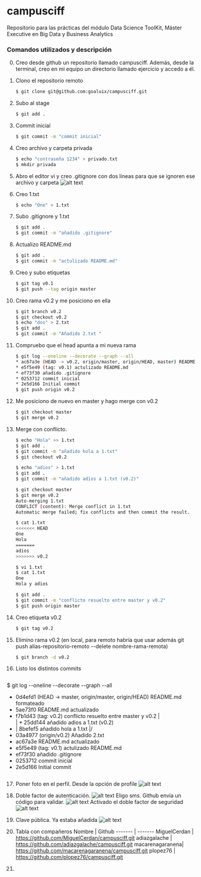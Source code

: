 # campusciff
Repositorio para las prácticas del módulo Data Science ToolKit, Máster Executive en Big Data y Business Analytics

### Comandos utilizados y descripción

0. Creo desde github un repositorio llamado campusciff. Además, desde la terminal, creo en mi equipo un directorio llamado ejercicio y accedo a él.

1. Clono el repositorio remoto

	```sh
	$ git clone git@github.com:goaluix/campusciff.git
	```

2. Subo al stage
	```sh
	$ git add .
	```
3. Commit inicial
	```sh
	$ git commit -m "commit inicial"
	```


4. Creo archivo y carpeta privada
	```sh
	$ echo "contraseña 1234" > privado.txt
	$ mkdir privada
	```

5. Abro el editor vi y creo .gitignore con dos líneas para que se ignoren ese archivo y carpeta
	![alt text](https://github.com/goaluix/campusciff/blob/master/captura_vi.png "Editor vi")
6. Creo 1.txt
	```sh
	$ echo "One" > 1.txt
	```

7. Subo .gitignore y 1.txt
	```sh
	$ git add .
	$ git commit -m "añadido .gitignore"
	```
8. Actualizo README.md
	```sh
	$ git add .
	$ git commit -m "actulizado README.md"
	```

9. Creo y subo etiquetas
	```sh
	$ git tag v0.1
	$ git push --tag origin master
	``` 
10. Creo rama v0.2 y me posiciono en ella
	```sh
	$ git branch v0.2
	$ git checkout v0.2
	$ echo "dos" > 2.txt
	$ git add .
	$ git commit -m "Añadido 2.txt "
	``` 
11. Compruebo que el head apunta a mi nueva rama
	```sh
	$ git log --oneline --decorate --graph --all
	* ac67a3e (HEAD -> v0.2, origin/master, origin/HEAD, master) README.md actualizado
	* e5f5e49 (tag: v0.1) actulizado README.md
	* ef73f30 añadido .gitignore
	* 0253712 commit inicial
	* 2e5d166 Initial commit
	$ git push origin v0.2
	``` 
12. Me posiciono de nuevo en master y hago merge con v0.2
	```sh
	$ git checkout master
	$ git merge v0.2
	``` 

13. Merge con conflicto. 
	```sh
	$ echo "Hola" >> 1.txt
	$ git add .
	$ git commit -m "añadido hola a 1.txt"
	$ git checkout v0.2

	$ echo "adios" > 1.txt
	$ git add .
	$ git commit -m "añadido adios a 1.txt (v0.2)"

	$ git checkout master
	$ git merge v0.2
	Auto-merging 1.txt
	CONFLICT (content): Merge conflict in 1.txt
	Automatic merge failed; fix conflicts and then commit the result.

	$ cat 1.txt
	<<<<<<< HEAD
	One
	Hola
	=======
	adios
	>>>>>>> v0.2

	$ vi 1.txt
	$ cat 1.txt
	One
	Hola y adios

	$ git add .
	$ git commit -m "conflicto resuelto entre master y v0.2"
	$ git push origin master
	```
14. Creo etiqueta v0.2
	```sh
	$ git tag v0.2
	```
15. Elimino rama v0.2 (en local, para remoto habría que usar además git push alias-repositorio-remoto --delete nombre-rama-remota)
	```sh
	$ git branch -d v0.2
	```
16. Listo los distintos commits
	```sh
$ git log --oneline --decorate --graph --all
* 0d4efd1 (HEAD -> master, origin/master, origin/HEAD) README.md formateado
* 5ae73f0 README.md actualizado
*   f7b1d43 (tag: v0.2) conflicto resuelto entre master y v0.2
|\
| * 25dd144 añadido adios a 1.txt (v0.2)
* | 8befef5 añadido hola a 1.txt
|/
* 03a4977 (origin/v0.2) Añadido 2.txt
* ac67a3e README.md actualizado
* e5f5e49 (tag: v0.1) actulizado README.md
* ef73f30 añadido .gitignore
* 0253712 commit inicial
* 2e5d166 Initial commit
	```
	
17. Poner foto en el perfil. Desde la opción de profile
	![alt text](https://github.com/goaluix/campusciff/blob/master/fotosubida.jpg "Profile github")

18. Doble factor de autenticación. 
	![alt text](https://github.com/goaluix/campusciff/blob/master/auth1.png "Autenticación")
	Eligo sms. Github envía un código para validar.
	![alt text](https://github.com/goaluix/campusciff/blob/master/auth2.png "Autenticación por sms")
	Activado el doble factor de seguridad
	![alt text](https://github.com/goaluix/campusciff/blob/master/auth3.png "Doble factor")

19. Clave pública. Ya estaba añadida
	![alt text](https://github.com/goaluix/campusciff/blob/master/ssh.png "ssh")
	
20. Tabla con compañeros
	Nombre | Github
	------- | -------
	MiguelCerdan | https://github.com/MiguelCerdan/campusciff.git
	adiazgalache | https://github.com/adiazgalache/campusciff.git
	macarenagaranena| https://github.com/macarenagaranena/campusciff.git
	plopez76 | https://github.com/plopez76/campusciff.git

21. 

	
